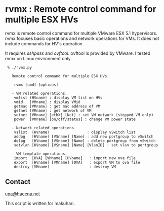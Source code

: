 rvmx : Remote control command for multiple ESX HVs
==================================================

rvmx is remote control command for multiple VMware ESX 5.1 hypervisors.
rvmx focuses basic operations and network operations for VMs. It does
not include commands for HV's operation.


It requires _sshpass_ and _ovftool_. ovftool is provided by VMware.
I tested rvmx on Linux environment only.

 
	 % ./rvmx.py 
	  
	   Remote control command for multiple ESX HVs.
	  
	    rvmx [cmd] [options]
 
	   - VM related oprerations.
	    vmlist (HVname) : display VM list on HVs
	    vmid   [VMname] : display VMid
	    getmac [VMname] : get mac address of VM
	    getnet [VMname] : get network of VM
	    setnet [VMname] [ethX] [Net] : set VM network (stopped VM only)
	    power  [VMname] [on/off/status] : change VM power state
	  
	   - Network related operations.
	    vslist  (HVname)                 : display vSwitch list
	    addpg   [HVname] [VSname] [Name] : add new portgroup to vSwitch
	    delpg   [HVname] [VSname] [Name] : delete portgroup from vSwitch
	    setvlan [HVname] [VSname] [Name] [VlanID] : set vlan to portgroup
	  
	   - VM template operations.
	    import  [OVA] [VMname] [HVname]   : import new ova file
	    export  [HVname] [VMname] [OVA]   : export VM to ova file
	    destroy [VMname]                  : destroy VM
	 

Contact
-------
upa@haeena.net


This script is written for makuhari.
